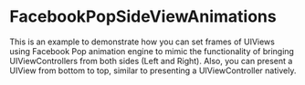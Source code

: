 FacebookPopSideViewAnimations
=============================

This is an example to demonstrate how you can set frames of UIViews using Facebook Pop animation engine to mimic the functionality of bringing UIViewControllers from both sides (Left and Right). Also, you can present a UIView from bottom to top, similar to presenting a UIViewController natively.
